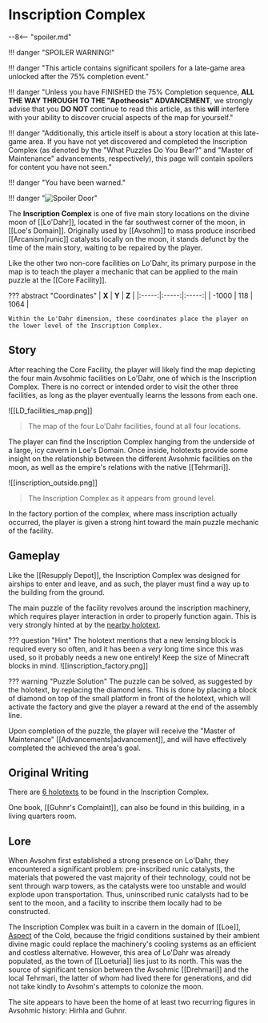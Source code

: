 # Inscription Complex

--8<-- "spoiler.md"

!!! danger "SPOILER WARNING!"

!!! danger "This article contains significant spoilers for a late-game area unlocked after the 75% completion event."

!!! danger "Unless you have FINISHED the 75% Completion sequence, **ALL THE WAY THROUGH TO THE "Apotheosis" ADVANCEMENT**, we strongly advise that you **DO NOT** continue to read this article, as this **will** interfere with your ability to discover crucial aspects of the map for yourself."

!!! danger "Additionally, this article itself is about a story location at this late-game area. If you have not yet discovered and completed the Inscription Complex (as denoted by the "What Puzzles Do You Bear?" and "Master of Maintenance" advancements, respectively), this page will contain spoilers for content you have not seen."

!!! danger "You have been warned."

!!! danger "![Spoiler Door](/assets/img/spoiler_door.png)"

The **Inscription Complex** is one of five main story locations on the divine moon of [[Lo'Dahr]], located in the far southwest corner of the moon, in [[Loe's Domain]]. Originally used by [[Avsohm]] to mass produce inscribed [[Arcanism|runic]] catalysts locally on the moon, it stands defunct by the time of the main story, waiting to be repaired by the player.

Like the other two non-core facilities on Lo'Dahr, its primary purpose in the map is to teach the player a mechanic that can be applied to the main puzzle at the [[Core Facility]]. 

??? abstract "Coordinates"
    | **X** | **Y** | **Z** |
    |:-----:|:-----:|:-----:|
    | -1000   |  118   | 1064  |

    Within the Lo'Dahr dimension, these coordinates place the player on the lower level of the Inscription Complex.

## Story
After reaching the Core Facility, the player will likely find the map depicting the four main Avsohmic facilities on Lo'Dahr, one of which is the Inscription Complex. There is no correct or intended order to visit the other three facilities, as long as the player eventually learns the lessons from each one. 

![[LD_facilities_map.png]]
> The map of the four Lo'Dahr facilities, found at all four locations.

The player can find the Inscription Complex hanging from the underside of a large, icy cavern in Loe's Domain. Once inside, holotexts provide some insight on the relationship between the different Avsohmic facilities on the moon, as well as the empire's relations with the native [[Tehrmari]]. 

![[inscription_outside.png]]
> The Inscription Complex as it appears from ground level.

In the factory portion of the complex, where mass inscription actually occurred, the player is given a strong hint toward the main puzzle mechanic of the facility.

## Gameplay
Like the [[Resupply Depot]], the Inscription Complex was designed for airships to enter and leave, and as such, the player must find a way up to the building from the ground.

The main puzzle of the facility revolves around the inscription machinery, which requires player interaction in order to properly function again. This is very strongly hinted at by the [nearby holotext](inscription_factory.md).

??? question "Hint"
    The holotext mentions that a new lensing block is required every so often, and it has been a *very* long time since this was used, so it probably needs a new one entirely! Keep the size of Minecraft blocks in mind.
    ![[inscription_factory.png]]

??? warning "Puzzle Solution"
    The puzzle can be solved, as suggested by the holotext, by replacing the diamond lens. This is done by placing a block of diamond on top of the small platform in front of the holotext, which will activate the factory and give the player a reward at the end of the assembly line.

Upon completion of the puzzle, the player will receive the "Master of Maintenance" [[Advancements|advancement]], and will have effectively completed the achieved the area's goal.

## Original Writing
There are [6 holotexts](/Story_and_Features/Holotexts/Post-75_Areas/Inscription_Complex/) to be found in the Inscription Complex.

One book, [[Guhnr's Complaint]], can also be found in this building, in a living quarters room.

## Lore
When Avsohm first established a strong presence on Lo'Dahr, they encountered a significant problem: pre-inscribed runic catalysts, the materials that powered the vast majority of their technology, could not be sent through warp towers, as the catalysts were too unstable and would explode upon transportation. Thus, uninscribed runic catalysts had to be sent to the moon, and a facility to inscribe them locally had to be constructed. 

The Inscription Complex was built in a cavern in the domain of [[Loe]], [Aspect](/Lore/Higher_Beings/Aspects/) of the Cold, because the frigid conditions sustained by their ambient divine magic could replace the machinery's cooling systems as an efficient and costless alternative. However, this area of Lo'Dahr was already populated, as the town of [[Loeturia]] lies just to its north. This was the source of significant tension between the Avsohmic [[Drehmari]] and the local Tehrmari, the latter of whom had lived there for generations, and did not take kindly to Avsohm's attempts to colonize the moon. 

The site appears to have been the home of at least two recurring figures in Avsohmic history: Hirhla and Guhnr.
